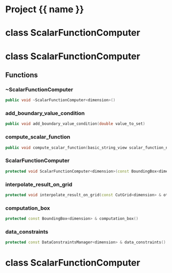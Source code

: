 <script setup>
import {useRoute} from 'vitepress'
const {path} = useRoute()
const tokens = path.split('/')
const words = tokens[2].split('-');
for (let i = 0; i < words.length; i++) {
    words[i] = words[i].charAt(0).toUpperCase() + words[i].slice(1);
    words[i] = words[i].replace('geode', 'Geode')
}
const name = words.join('-');
</script>
# Project {{ name }}

# class ScalarFunctionComputer


# class ScalarFunctionComputer


## Functions

### ~ScalarFunctionComputer

```cpp
public void ~ScalarFunctionComputer<dimension>()
```


### add_boundary_value_condition

```cpp
public void add_boundary_value_condition(double value_to_set)
```


### compute_scalar_function

```cpp
public void compute_scalar_function(basic_string_view scalar_function_name, double function_value_interval, const ImplicitationParameters & computation_parameters)
```


### ScalarFunctionComputer

```cpp
protected void ScalarFunctionComputer<dimension>(const BoundingBox<dimension> & computation_bbox, const DataConstraintsManager<dimension> & constraints_manager)
```


### interpolate_result_on_grid

```cpp
protected void interpolate_result_on_grid(const CutGrid<dimension> & other_grid, basic_string_view scalar_function_name)
```


### computation_box

```cpp
protected const BoundingBox<dimension> & computation_box()
```


### data_constraints

```cpp
protected const DataConstraintsManager<dimension> & data_constraints()
```




# class ScalarFunctionComputer


